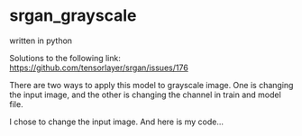 # srgan_grayscale
written in python

Solutions to the following link:
https://github.com/tensorlayer/srgan/issues/176


There are two ways to apply this model to grayscale image.
One is changing the input image, and the other is changing the channel in train and model file.

I chose to change the input image. And here is my code...
